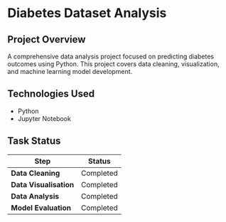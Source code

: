 # Diabetes Dataset Analysis

## Project Overview
A comprehensive data analysis project focused on predicting diabetes outcomes using Python. This project covers data cleaning, visualization, and machine learning model development.

## Technologies Used
- Python
- Jupyter Notebook

## Task Status

| Step                | Status            |
|---------------------|-------------------|
| **Data Cleaning**    | Completed       |
| **Data Visualisation**| Completed |
| **Data Analysis**    | Completed |
| **Model Evaluation** | Completed |
